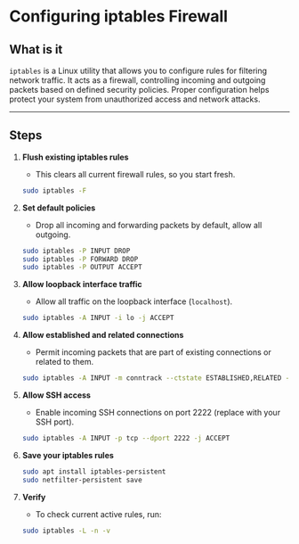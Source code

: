 # Configuring iptables Firewall

## What is it

`iptables` is a Linux utility that allows you to configure rules for filtering network traffic. It acts as a firewall, controlling incoming and outgoing packets based on defined security policies. Proper configuration helps protect your system from unauthorized access and network attacks.

---

## Steps

1. **Flush existing iptables rules**

    - This clears all current firewall rules, so you start fresh.
    ```bash
    sudo iptables -F
    ```

2. **Set default policies**

    - Drop all incoming and forwarding packets by default, allow all outgoing.
    ```bash
    sudo iptables -P INPUT DROP
    sudo iptables -P FORWARD DROP
    sudo iptables -P OUTPUT ACCEPT
    ```

3. **Allow loopback interface traffic**

    - Allow all traffic on the loopback interface (`localhost`).
    ```bash
    sudo iptables -A INPUT -i lo -j ACCEPT
    ```

4. **Allow established and related connections**

    - Permit incoming packets that are part of existing connections or related to them.
    ```bash
    sudo iptables -A INPUT -m conntrack --ctstate ESTABLISHED,RELATED -j ACCEPT
    ```

5. **Allow SSH access**

    - Enable incoming SSH connections on port 2222 (replace with your SSH port).
    ```bash
    sudo iptables -A INPUT -p tcp --dport 2222 -j ACCEPT
    ```

6. **Save your iptables rules**

    ```bash
    sudo apt install iptables-persistent
    sudo netfilter-persistent save
    ```

7. **Verify**
    
    - To check current active rules, run:
    ```bash
    sudo iptables -L -n -v
    ```